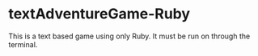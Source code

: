 # textAdventureGame-Ruby


This is a text based game using only Ruby. It must be run on through the terminal. 
